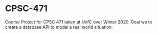 # CPSC-471
Course Project for CPSC 471 taken at UofC over Winter 2020. Goal ws to create a database API to model a real world situation. 
